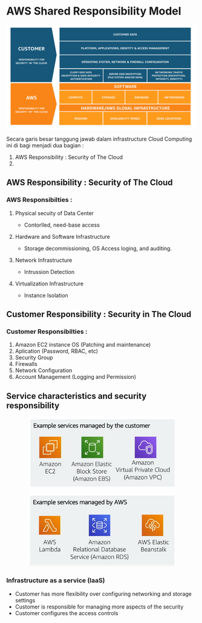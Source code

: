 # AWS Shared Responsibility Model

<p align="center"><img src="./assets/01.jpg"></p>

Secara garis besar tanggung jawab dalam infrastructure Cloud Computing ini di bagi menjadi dua bagian :

1. AWS Responsibility : Security of The Cloud
2.

## AWS Responsibility : Security of The Cloud

### AWS Responsibilties :

1. Physical secuity of Data Center

   - Contorlled, need-base access

2. Hardware and Software Infrastructure

   - Storage decommissioning, OS Access loging, and auditing.

3. Network Infrastructure

   - Intrussion Detection

4. Virtualization Infrastructure
   - Instance Isolation

## Customer Responsibility : Security in The Cloud

### Customer Responsibilties :

1. Amazon EC2 instance OS (Patching and maintenance)
2. Aplication (Password, RBAC, etc)
3. Security Group
4. Firewalls
5. Network Configuration
6. Account Management (Logging and Permission)

## Service characteristics and security responsibility

<p align="center"><img src="./assets/02.png"></p>

### Infrastructure as a service (IaaS)

- Customer has more flexibility over configuring networking and storage settings
- Customer is responsible for managing more aspects of the security
- Customer configures the access controls

